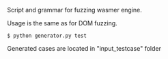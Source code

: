 Script and grammar for fuzzing wasmer engine.

Usage is the same as for DOM fuzzing.

```
$ python generator.py test
```
Generated cases are located in "input_testcase" folder

